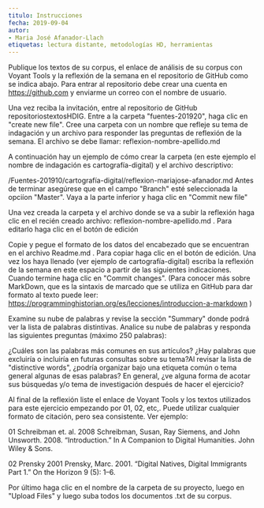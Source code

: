 ```yaml
---
titulo: Instrucciones
fecha: 2019-09-04
autor:
- Maria José Afanador-Llach
etiquetas: lectura distante, metodologías HD, herramientas
---
```



Publique los textos de su corpus, el enlace de análisis de su corpus con Voyant Tools y la reflexión de la semana en el repositorio de GitHub como se indica abajo. Para entrar al repositorio debe crear una cuenta en https://github.com y enviarme un correo con el nombre de usuario.

Una vez reciba la invitación, entre al repositorio de GitHub repositoriostextosHDIG. Entre a la carpeta "fuentes-201920", haga clic en "create new file". Cree una carpeta con un nombre que refleje su tema de indagación y un archivo para responder las preguntas de reflexión de la semana. El archivo se debe llamar: reflexion-nombre-apellido.md

A continuación hay un ejemplo de cómo crear la carpeta (en este ejemplo el nombre de indagación es cartografía-digital) y el archivo descriptivo: 

/Fuentes-201910/cartografía-digital/reflexion-mariajose-afanador.md Antes de terminar asegúrese que en el campo "Branch" esté seleccionada la opciíon "Master". Vaya a la parte inferior y haga clic en "Commit new file" 

Una vez creada la carpeta y el archivo donde se va a subir la reflexión haga clic en el recién creado archivo: reflexion-nombre-apellido.md  . Para editarlo haga clic en el botón de edición

Copie y pegue el formato de los datos del encabezado que se encuentran en el archivo Readme.md . Para copiar haga clic en el botón de edición. Una vez los haya llenado (ver ejemplo de cartografía-digital) escriba la reflexión de la semana en este espacio a partir de las siguientes indicaciones. Cuando termine haga clic en "Commit changes". (Para conocer más sobre MarkDown, que es la sintaxis de marcado que se utiliza en GitHub para dar formato al texto puede leer: https://programminghistorian.org/es/lecciones/introduccion-a-markdown )

Examine su nube de palabras y revise la sección "Summary" donde podrá ver la lista de palabras distintivas. Analice su nube de palabras y responda las siguientes preguntas (máximo 250 palabras):

¿Cuáles son las palabras más comunes en sus artículos? ¿Hay palabras que excluiría o incluiría en futuras consultas sobre su tema?Al revisar la lista de "distinctive words", ¿podría organizar bajo una etiqueta común o tema general algunas de esas palabras? En general, ¿ve alguna forma de acotar sus búsquedas y/o tema de investigación después de hacer el ejercicio?

Al final de la reflexión liste el enlace de Voyant Tools y los textos utilizados para este ejercicio empezando por 01, 02, etc,. Puede utilizar cualquier formato de citación, pero sea consistente. Ver ejemplo:

01 Schreibman et. al. 2008 Schreibman, Susan, Ray Siemens, and John Unsworth. 2008. “Introduction.” In A Companion to Digital Humanities. John Wiley & Sons.

02 Prensky 2001 Prensky, Marc. 2001. “Digital Natives, Digital Immigrants Part 1.” On the Horizon 9 (5): 1–6.

Por último haga clic en el nombre de la carpeta de su proyecto, luego en "Upload Files" y luego suba todos los documentos .txt de su corpus. 
